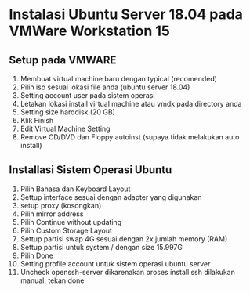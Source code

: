 # Instalasi Ubuntu Server 18.04 pada VMWare Workstation 15
## Setup pada VMWARE
1. Membuat virtual machine baru dengan typical (recomended)
2. Pilih iso sesuai lokasi file anda (ubuntu server 18.04)
3. Setting account user pada sistem operasi
4. Letakan lokasi install virtual machine atau vmdk pada directory anda
5. Setting size harddisk (20 GB)
6. Klik Finish
7. Edit Virtual Machine Setting
8. Remove CD/DVD dan Floppy autoinst (supaya tidak melakukan auto install)
## Installasi Sistem Operasi Ubuntu
1. Pilih Bahasa dan Keyboard Layout
2. Settup interface sesuai dengan adapter yang digunakan
3. setup proxy (kosongkan)
4. Pilih mirror address 
5. Pilih Continue without updating
6. Pilih Custom Storage Layout
7. Settup partisi swap 4G sesuai dengan 2x jumlah memory (RAM)
8. Settup partisi untuk system / dengan size 15.997G
9. Pilih Done
10. Setting profile account untuk sistem operasi ubuntu server
11. Uncheck openssh-server dikarenakan proses install ssh dilakukan manual, tekan done
